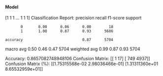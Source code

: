 #### Model
[1 1 1 ... 1 1 1]
Classification Report:
              precision    recall  f1-score   support

           0       0.00      0.06      0.00        18
           1       1.00      0.87      0.93      5686

    accuracy                           0.87      5704
   macro avg       0.50      0.46      0.47      5704
weighted avg       0.99      0.87      0.93      5704

Accuracy: 0.8657082748948106
Confusion Matrix:
[[   1   17]
 [ 749 4937]]
Confusion Matrix (%):
[[1.75315568e-02 2.98036466e-01]
 [1.31311360e+01 8.65532959e+01]]
